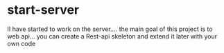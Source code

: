 start-server
============

II have started to work on the server.... the main goal of this project is to web api...
you can create a Rest-api skeleton  and extend it later  with your own code

